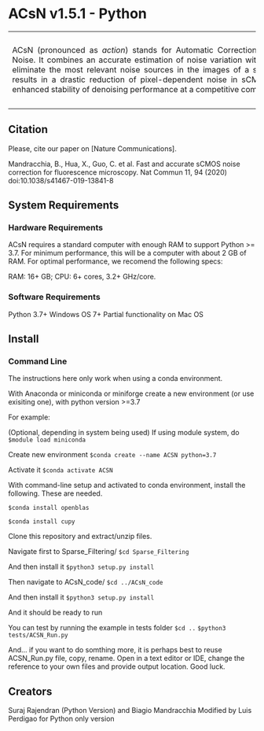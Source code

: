 ACsN v1.5.1 - Python
=====
<div> 
	<table frame=void rules=none>
		<tr>
			<td width="75%">
				<div style="width:650px;float:left" align="justify">
					ACsN (pronounced as <i>action</i>) stands for Automatic Correction of sCMOS-related Noise. It combines an accurate estimation of noise variation with sparse filtering to eliminate the most relevant noise sources in the images of a sCMOS sensor. This results in a drastic reduction of pixel-dependent noise in sCMOS images and an enhanced stability of denoising performance at a competitive computational speed.
				</div>
			</td>
			<td width="25%">
				<div style="width:150px;float:right;">
					<img src="Picture2.jpg" width=150 height=150>
				</div>
			</td>
		</tr>
	</table>	
	<!-- <div style="clear:both"></div>  -->
</div>

## Citation ##
Please, cite our paper on [Nature Communications].

Mandracchia, B., Hua, X., Guo, C. et al. Fast and accurate sCMOS noise correction for fluorescence microscopy. Nat Commun 11, 94 (2020) doi:10.1038/s41467-019-13841-8

## System Requirements ##
### Hardware Requirements ###
ACsN requires a standard computer with enough RAM to support Python >= 3.7. For minimum performance, this will be a computer with about 2 GB of RAM. For optimal performance, we recomend the following specs:

RAM: 16+ GB; 
CPU: 6+ cores, 3.2+ GHz/core.

### Software Requirements ###
Python 3.7+
Windows OS 7+
Partial functionality on Mac OS

## Install ##
### Command Line ###

The instructions here only work when using a conda environment.

With Anaconda or miniconda or miniforge create a new environment (or use exisiting one), with python version >=3.7

For example:

(Optional, depending in system being used)
If using module system, do
`$module load miniconda`

Create new environment
`$conda create --name ACSN python=3.7`

Activate it
`$conda activate ACSN`


With command-line setup and activated to conda environment, install the following. These are needed.

`$conda install openblas`

`$conda install cupy`


Clone this repository and extract/unzip files.

Navigate first to Sparse_Filtering/
`$cd Sparse_Filtering`

And then install it
`$python3 setup.py install`

Then navigate to ACsN_code/
`$cd ../ACsN_code`

And then install it
`$python3 setup.py install`

And it should be ready to run

You can test by running the example in tests folder
`$cd ..`
`$python3 tests/ACSN_Run.py`


And... if you  want to do somthing more, it is perhaps best to reuse ACSN_Run.py file,
copy, rename. Open in a text editor or IDE, change the reference to your own files and
provide output location. Good luck.


## Creators ##
Suraj Rajendran (Python Version) and Biagio Mandracchia
Modified by Luis Perdigao for Python only version
